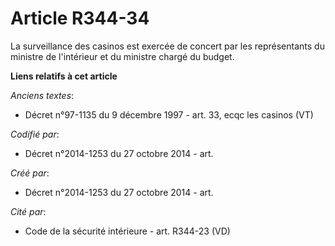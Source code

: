 # Article R344-34

La surveillance des casinos est exercée de concert par les représentants du ministre de l'intérieur et du ministre chargé du
budget.

**Liens relatifs à cet article**

_Anciens textes_:

  - Décret n°97-1135 du 9 décembre 1997 - art. 33, ecqc les casinos (VT)

_Codifié par_:

  - Décret n°2014-1253 du 27 octobre 2014 - art.

_Créé par_:

  - Décret n°2014-1253 du 27 octobre 2014 - art.

_Cité par_:

  - Code de la sécurité intérieure - art. R344-23 (VD)

